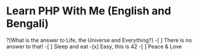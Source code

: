 # Learn PHP With Me (English and Bengali)

?[What is the answer to Life, the Universe and Everything?] -[ ] There is no answer to that! -[ ] Sleep and eat -[x] Easy, this is 42 -[ ] Peace & Love
